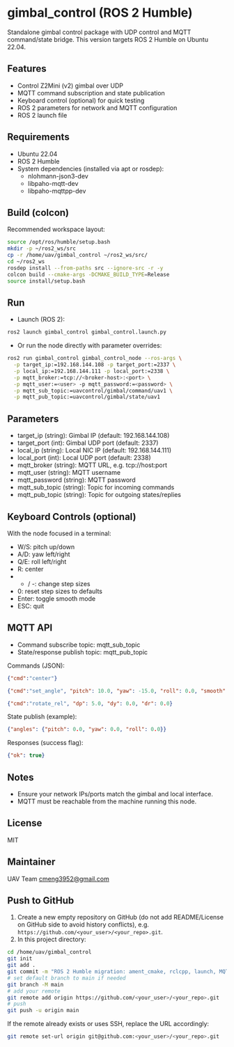 # gimbal_control (ROS 2 Humble)

Standalone gimbal control package with UDP control and MQTT command/state bridge. This version targets ROS 2 Humble on Ubuntu 22.04.

## Features
- Control Z2Mini (v2) gimbal over UDP
- MQTT command subscription and state publication
- Keyboard control (optional) for quick testing
- ROS 2 parameters for network and MQTT configuration
- ROS 2 launch file

## Requirements
- Ubuntu 22.04
- ROS 2 Humble
- System dependencies (installed via apt or rosdep):
  - nlohmann-json3-dev
  - libpaho-mqtt-dev
  - libpaho-mqttpp-dev

## Build (colcon)
Recommended workspace layout:
```bash
source /opt/ros/humble/setup.bash
mkdir -p ~/ros2_ws/src
cp -r /home/uav/gimbal_control ~/ros2_ws/src/
cd ~/ros2_ws
rosdep install --from-paths src --ignore-src -r -y
colcon build --cmake-args -DCMAKE_BUILD_TYPE=Release
source install/setup.bash
```

## Run
- Launch (ROS 2):
```bash
ros2 launch gimbal_control gimbal_control.launch.py
```
- Or run the node directly with parameter overrides:
```bash
ros2 run gimbal_control gimbal_control_node --ros-args \
  -p target_ip:=192.168.144.108 -p target_port:=2337 \
  -p local_ip:=192.168.144.111 -p local_port:=2338 \
  -p mqtt_broker:=tcp://<broker-host>:<port> \
  -p mqtt_user:=<user> -p mqtt_password:=<password> \
  -p mqtt_sub_topic:=uavcontrol/gimbal/command/uav1 \
  -p mqtt_pub_topic:=uavcontrol/gimbal/state/uav1
```

## Parameters
- target_ip (string): Gimbal IP (default: 192.168.144.108)
- target_port (int): Gimbal UDP port (default: 2337)
- local_ip (string): Local NIC IP (default: 192.168.144.111)
- local_port (int): Local UDP port (default: 2338)
- mqtt_broker (string): MQTT URL, e.g. tcp://host:port
- mqtt_user (string): MQTT username
- mqtt_password (string): MQTT password
- mqtt_sub_topic (string): Topic for incoming commands
- mqtt_pub_topic (string): Topic for outgoing states/replies

## Keyboard Controls (optional)
With the node focused in a terminal:
- W/S: pitch up/down
- A/D: yaw left/right
- Q/E: roll left/right
- R: center
- + / -: change step sizes
- 0: reset step sizes to defaults
- Enter: toggle smooth mode
- ESC: quit

## MQTT API
- Command subscribe topic: mqtt_sub_topic
- State/response publish topic: mqtt_pub_topic

Commands (JSON):
```json
{"cmd":"center"}
```
```json
{"cmd":"set_angle", "pitch": 10.0, "yaw": -15.0, "roll": 0.0, "smooth": true, "duration": 2.0, "steps": 20}
```
```json
{"cmd":"rotate_rel", "dp": 5.0, "dy": 0.0, "dr": 0.0}
```

State publish (example):
```json
{"angles": {"pitch": 0.0, "yaw": 0.0, "roll": 0.0}}
```

Responses (success flag):
```json
{"ok": true}
```

## Notes
- Ensure your network IPs/ports match the gimbal and local interface.
- MQTT must be reachable from the machine running this node.

## License
MIT

## Maintainer
UAV Team <cmeng3952@gmail.com>

## Push to GitHub
1) Create a new empty repository on GitHub (do not add README/License on GitHub side to avoid history conflicts), e.g. `https://github.com/<your_user>/<your_repo>.git`.
2) In this project directory:
```bash
cd /home/uav/gimbal_control
git init
git add .
git commit -m "ROS 2 Humble migration: ament_cmake, rclcpp, launch, MQTT bridge"
# set default branch to main if needed
git branch -M main
# add your remote
git remote add origin https://github.com/<your_user>/<your_repo>.git
# push
git push -u origin main
```

If the remote already exists or uses SSH, replace the URL accordingly:
```bash
git remote set-url origin git@github.com:<your_user>/<your_repo>.git
```
